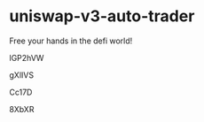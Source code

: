 # uniswap-v3-auto-trader
Free your hands in the defi world!








lGP2hVW




gXlIVS


Cc17D

8XbXR
